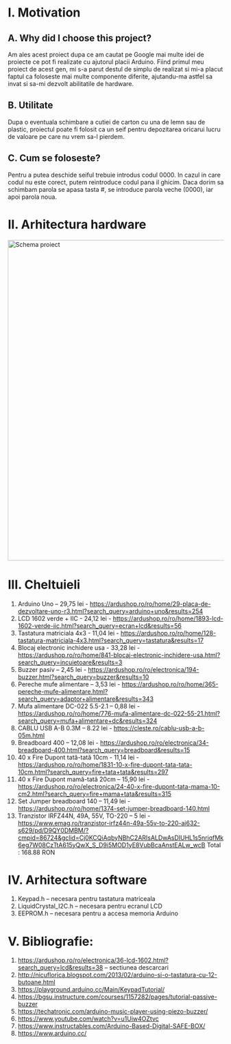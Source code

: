 # I. Motivation

## A. Why did I choose this project?

Am ales acest proiect dupa ce am cautat pe Google mai multe idei de proiecte ce pot fi realizate cu ajutorul placii Arduino. Fiind primul meu proiect de acest gen, mi s-a parut destul de simplu de realizat si mi-a placut faptul ca foloseste mai multe componente diferite, ajutandu-ma astfel sa invat si sa-mi dezvolt abilitatile de hardware.

## B. Utilitate
Dupa o eventuala schimbare a cutiei de carton cu una de lemn sau de plastic, proiectul poate fi folosit ca un seif pentru depozitarea oricarui lucru de valoare pe care nu vrem sa-l pierdem.

## C. Cum se foloseste?
Pentru a putea deschide seiful trebuie introdus codul 0000.
In cazul in care codul nu este corect, putem reintroduce codul pana il ghicim.
Daca dorim sa schimbam parola se apasa tasta #, se introduce parola veche (0000), iar apoi parola noua.




# II. Arhitectura hardware
<img width="746" alt="Schema proiect" src="https://user-images.githubusercontent.com/103102760/161979258-14c09eaf-49c2-420b-8a0f-77ced30fbc35.png">

# III. Cheltuieli

1. Arduino Uno – 29,75 lei -  https://ardushop.ro/ro/home/29-placa-de-dezvoltare-uno-r3.html?search_query=arduino+uno&results=254	
2. LCD 1602 verde + IIC - 24,12 lei  - https://ardushop.ro/ro/home/1893-lcd-1602-verde-iic.html?search_query=ecran+lcd&results=56
3. Tastatura matriciala 4x3 - 11,04 lei - https://ardushop.ro/ro/home/128-tastatura-matriciala-4x3.html?search_query=tastatura&results=17
4. Blocaj electronic inchidere usa - 33,28 lei - https://ardushop.ro/ro/home/841-blocaj-electronic-inchidere-usa.html?search_query=incuietoare&results=3	
5. Buzzer pasiv – 2,45 lei - https://ardushop.ro/ro/electronica/194-buzzer.html?search_query=buzzer&results=10
6. Pereche mufe alimentare – 3,53 lei - https://ardushop.ro/ro/home/365-pereche-mufe-alimentare.html?search_query=adaptor+alimentare&results=343
7. Mufa alimentare DC-022 5.5-2.1 – 0,88 lei - https://ardushop.ro/ro/home/776-mufa-alimentare-dc-022-55-21.html?search_query=mufa+alimentare+dc&results=324
8. CABLU USB A-B 0.3M – 8.22 lei - https://cleste.ro/cablu-usb-a-b-05m.html
9. Breadboard 400 – 12,08 lei - https://ardushop.ro/ro/electronica/34-breadboard-400.html?search_query=breadboard&results=15
10. 40 x Fire Dupont tată-tată 10cm - 11,14 lei - https://ardushop.ro/ro/home/1831-10-x-fire-dupont-tata-tata-10cm.html?search_query=fire+tata+tata&results=297
11. 40 x Fire Dupont mamă-tată 20cm – 15,90 lei - https://ardushop.ro/ro/electronica/24-40-x-fire-dupont-tata-mama-10-cm2.html?search_query=fire+mama+tata&results=315
12. Set Jumper breadboard 140 – 11,49 lei - https://ardushop.ro/ro/home/1374-set-jumper-breadboard-140.html
13. Tranzistor IRFZ44N, 49A, 55V, TO-220 – 5 lei - https://www.emag.ro/tranzistor-irfz44n-49a-55v-to-220-ai632-s629/pd/D9QY0DMBM/?cmpid=86724&gclid=Cj0KCQiAqbyNBhC2ARIsALDwAsDIUHL1s5nrjqfMk6eg7W08CzTtA615yQwX_S_D9i5MOD1yE8VubBcaAnstEALw_wcB
Total : 168.88 RON




# IV. Arhitectura software
1. Keypad.h – necesara pentru tastatura matriceala
2. LiquidCrystal_I2C.h – necesara pentru ecranul LCD
3. EEPROM.h – necesara pentru a accesa memoria Arduino 




# V. Bibliografie: 
1.	https://ardushop.ro/ro/electronica/36-lcd-1602.html?search_query=lcd&results=38  – sectiunea descarcari 
2.	http://nicuflorica.blogspot.com/2013/02/arduino-si-o-tastatura-cu-12-butoane.html
3.	https://playground.arduino.cc/Main/KeypadTutorial/
4.	https://bgsu.instructure.com/courses/1157282/pages/tutorial-passive-buzzer
5.	https://techatronic.com/arduino-music-player-using-piezo-buzzer/
6.	https://www.youtube.com/watch?v=u1Uiw4OZtvc
7.	https://www.instructables.com/Arduino-Based-Digital-SAFE-BOX/
8.	https://www.arduino.cc/

